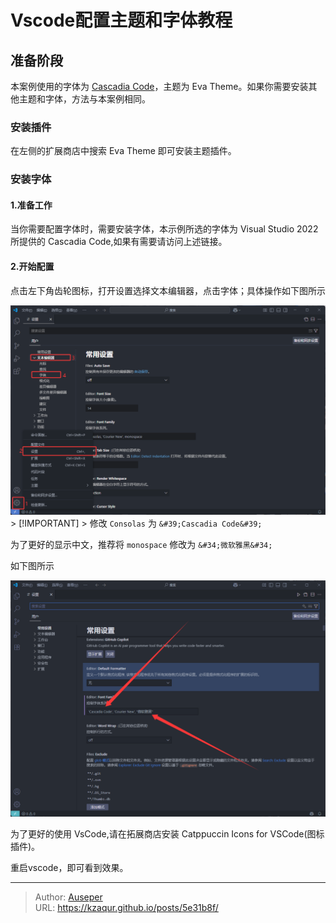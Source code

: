 # Vscode配置主题和字体教程


## 准备阶段

本案例使用的字体为 [Cascadia Code](https://learn.microsoft.com/zh-cn/windows/terminal/cascadia-code)，主题为 Eva Theme。如果你需要安装其他主题和字体，方法与本案例相同。

### 安装插件

在左侧的扩展商店中搜索 Eva Theme 即可安装主题插件。

### 安装字体

#### 1.准备工作

当你需要配置字体时，需要安装字体，本示例所选的字体为 Visual Studio 2022 所提供的 Cascadia Code,如果有需要请访问上述链接。

#### 2.开始配置

点击左下角齿轮图标，打开设置选择文本编辑器，点击字体；具体操作如下图所示

![1](/images/VscodeThemeFont/1.png)
&gt; [!IMPORTANT]
&gt; 修改 `Consolas` 为 `&#39;Cascadia Code&#39;`

为了更好的显示中文，推荐将 `monospace` 修改为 `&#34;微软雅黑&#34;`

如下图所示

![2](/images/VscodeThemeFont/2.png)

为了更好的使用 VsCode,请在拓展商店安装 Catppuccin Icons for VSCode(图标插件)。

重启vscode，即可看到效果。


---

> Author: [Auseper](https://github.com/KZaqur)  
> URL: https://kzaqur.github.io/posts/5e31b8f/  

